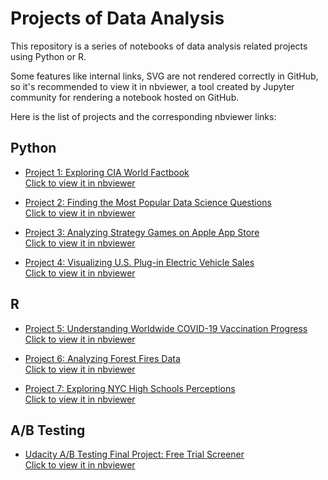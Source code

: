 # Projects of Data Analysis

This repository is a series of notebooks of data analysis related projects using Python or R.

Some features like internal links, SVG are not rendered correctly in GitHub, so it's recommended to view it in nbviewer, a tool created by Jupyter community
for rendering a notebook hosted on GitHub.

Here is the list of projects and the corresponding nbviewer links:

## Python

- [Project 1: Exploring CIA World Factbook](https://github.com/eeliuqin/data-analysis/blob/main/project-1-cia-world-factbook-visualization.ipynb)<br/>
  [Click to view it in nbviewer](https://nbviewer.org/github/eeliuqin/data-analysis/blob/main/project-1-cia-world-factbook-visualization.ipynb)

- [Project 2: Finding the Most Popular Data Science Questions](https://github.com/eeliuqin/data-analysis/blob/main/project-2-popular-data-science-questions.ipynb)<br/>
  [Click to view it in nbviewer](https://nbviewer.org/github/eeliuqin/data-analysis/blob/main/project-2-popular-data-science-questions.ipynb)

- [Project 3: Analyzing Strategy Games on Apple App Store](https://github.com/eeliuqin/data-analysis/blob/main/project-3-mobile-strategy-games.ipynb)<br/>
  [Click to view it in nbviewer](https://nbviewer.org/github/eeliuqin/data-analysis/blob/main/project-3-mobile-strategy-games.ipynb)

- [Project 4: Visualizing U.S. Plug-in Electric Vehicle Sales](https://github.com/eeliuqin/data-analysis/blob/main/project-4-us-plug-in-electric-vehicle-sales.ipynb)<br/>
  [Click to view it in nbviewer](https://nbviewer.org/github/eeliuqin/data-analysis/blob/main/project-4-us-plug-in-electric-vehicle-sales.ipynb)

## R

- [Project 5: Understanding Worldwide COVID-19 Vaccination Progress](https://github.com/eeliuqin/data-analysis/blob/main/project-5-covid19-vaccination-progress.ipynb)<br/>
  [Click to view it in nbviewer](https://nbviewer.org/github/eeliuqin/data-analysis/blob/main/project-5-covid19-vaccination-progress.ipynb)

- [Project 6: Analyzing Forest Fires Data](https://github.com/eeliuqin/data-analysis/blob/main/project-6-forest-fires.ipynb)<br/>
  [Click to view it in nbviewer](https://nbviewer.org/github/eeliuqin/data-analysis/blob/main/project-6-forest-fires.ipynb)

- [Project 7: Exploring NYC High Schools Perceptions](https://github.com/eeliuqin/data-analysis/blob/main/project-7-nyc-high-schools-perceptions.ipynb)<br/>
  [Click to view it in nbviewer](https://nbviewer.org/github/eeliuqin/data-analysis/blob/main/project-7-nyc-high-schools-perceptions.ipynb)

## A/B Testing

- [Udacity A/B Testing Final Project: Free Trial Screener](https://github.com/eeliuqin/data-analysis/blob/main/AB-Testing/Udacity-AB-Testing-Final-Project.ipynb)<br/>
  [Click to view it in nbviewer](https://nbviewer.org/github/eeliuqin/data-analysis/blob/main/AB-Testing/Udacity-AB-Testing-Final-Project.ipynb)
  
